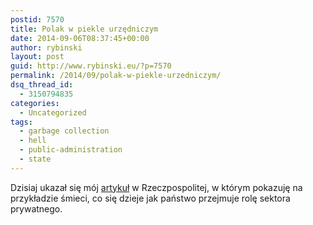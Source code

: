 ```yaml
---
postid: 7570
title: Polak w piekle urzędniczym
date: 2014-09-06T08:37:45+00:00
author: rybinski
layout: post
guid: http://www.rybinski.eu/?p=7570
permalink: /2014/09/polak-w-piekle-urzedniczym/
dsq_thread_id:
  - 3150794835
categories:
  - Uncategorized
tags:
  - garbage collection
  - hell
  - public-administration
  - state
---
```

Dzisiaj ukazał się mój [artykuł](http://www.rp.pl/artykul/1138866.html) w Rzeczpospolitej, w którym pokazuję na przykładzie śmieci, co się dzieje jak państwo przejmuje rolę sektora prywatnego.

